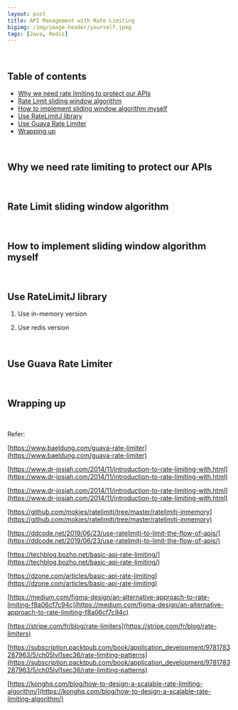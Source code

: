 ```yaml
---
layout: post
title: API Management with Rate Limiting
bigimg: /img/image-header/yourself.jpeg
tags: [Java, Redis]
---
```





<br>

## Table of contents
- [Why we need rate limiting to protect our APIs](#why-we-need-rate-limiting-to-protect-our-APIs)
- [Rate Limit sliding window algorithm](#rate-limit-sliding-window-algorithm)
- [How to implement sliding window algorithm myself](#how-to-implement-sliding-window-algorithm-myself)
- [Use RateLimitJ library](#use-ratelimitj-library)
- [Use Guava Rate Limiter](#use-guava-rate-limiter)
- [Wrapping up](#wrapping-up)


<br>

## Why we need rate limiting to protect our APIs





<br>

## Rate Limit sliding window algorithm






<br>

## How to implement sliding window algorithm myself




<br>

## Use RateLimitJ library
1. Use in-memory version



2. Use redis version



<br>

## Use Guava Rate Limiter




<br>

## Wrapping up





<br>

Refer:

[https://www.baeldung.com/guava-rate-limiter](https://www.baeldung.com/guava-rate-limiter)

[https://www.dr-josiah.com/2014/11/introduction-to-rate-limiting-with.html](https://www.dr-josiah.com/2014/11/introduction-to-rate-limiting-with.html)

[https://www.dr-josiah.com/2014/11/introduction-to-rate-limiting-with.html](https://www.dr-josiah.com/2014/11/introduction-to-rate-limiting-with.html)

[https://github.com/mokies/ratelimitj/tree/master/ratelimitj-inmemory](https://github.com/mokies/ratelimitj/tree/master/ratelimitj-inmemory)

[https://ddcode.net/2019/06/23/use-ratelimitj-to-limit-the-flow-of-apis/](https://ddcode.net/2019/06/23/use-ratelimitj-to-limit-the-flow-of-apis/)

[https://techblog.bozho.net/basic-api-rate-limiting/](https://techblog.bozho.net/basic-api-rate-limiting/)

[https://dzone.com/articles/basic-api-rate-limiting](https://dzone.com/articles/basic-api-rate-limiting)

[https://medium.com/figma-design/an-alternative-approach-to-rate-limiting-f8a06cf7c94c](https://medium.com/figma-design/an-alternative-approach-to-rate-limiting-f8a06cf7c94c)

[https://stripe.com/fr/blog/rate-limiters](https://stripe.com/fr/blog/rate-limiters)

[https://subscription.packtpub.com/book/application_development/9781783287963/5/ch05lvl1sec36/rate-limiting-patterns](https://subscription.packtpub.com/book/application_development/9781783287963/5/ch05lvl1sec36/rate-limiting-patterns)

[https://konghq.com/blog/how-to-design-a-scalable-rate-limiting-algorithm/](https://konghq.com/blog/how-to-design-a-scalable-rate-limiting-algorithm/)

